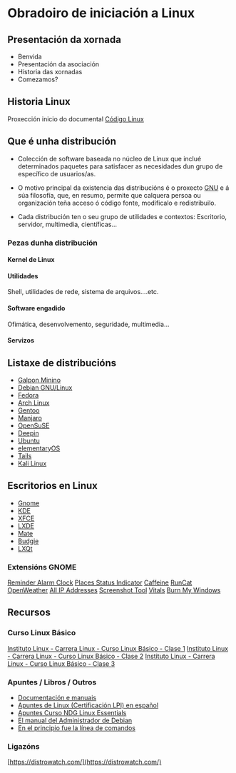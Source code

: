 # Obradoiro de iniciación a Linux 


## Presentación da xornada

* Benvida
* Presentación da asociación
* Historia das xornadas
* Comezamos?

## Historia Linux

Proxección inicio do documental [Código Linux](https://www.youtube.com/watch?v=r6Iuxk5pPmY) 

## Que é unha distribución

* Colección de software baseada no núcleo de Linux que inclué determinados paquetes para satisfacer as necesidades dun grupo de específico de usuarios/as. 

* O motivo principal da existencia das distribucións é o proxecto [GNU](https://www.gnu.org/home.es.html) e á súa filosofía, que, en resumo, permite que calquera persoa ou organización teña acceso ó código fonte, modificalo e redistribuilo. 

* Cada distribución ten o seu grupo de utilidades e contextos: Escritorio, servidor, multimedia, científicas...

### Pezas dunha distribución

#### Kernel de Linux

#### Utilidades

Shell, utilidades de rede, sistema de arquivos....etc.

#### Software engadido 

Ofimática, desenvolvemento, seguridade, multimedia...

#### Servizos

## Listaxe de distribucións

* [Galpon Minino](https://minino.galpon.org/es)
* [Debian GNU/Linux](https://www.debian.org/)
* [Fedora](https://getfedora.org/es/)
* [Arch Linux](https://archlinux.org/)
* [Gentoo](https://www.gentoo.org/)
* [Manjaro](https://manjaro.org/download/)
* [OpenSuSE](https://www.opensuse.org/)
* [Deepin](https://www.deepin.org/index/en)
* [Ubuntu](https://ubuntu.com/download)
* [elementaryOS](https://elementary.io/)
* [Tails](https://tails.boum.org/)
* [Kali Linux](https://www.kali.org/)

## Escritorios en Linux 

* [Gnome](https://www.gnome.org/) 
* [KDE](https://kde.org/es/)
* [XFCE](https://www.xfce.org/)
* [LXDE](http://www.lxde.org/)
* [Mate](https://mate-desktop.org/es/)
* [Budgie](https://es.wikipedia.org/wiki/Budgie_(entorno_de_escritorio))
* [LXQt](https://lxqt-project.org/)

### Extensións GNOME

[Reminder Alarm Clock](https://extensions.gnome.org/extension/2482/reminder-alarm-clock/)
[Places Status Indicator](https://extensions.gnome.org/extension/8/places-status-indicator/)
[Caffeine](https://extensions.gnome.org/extension/517/caffeine/)
[RunCat](https://extensions.gnome.org/extension/2986/runcat/)
[OpenWeather](https://extensions.gnome.org/extension/750/openweather/)
[All IP Addresses](https://extensions.gnome.org/extension/3994/all-ip-addresses/)
[Screenshot Tool](https://extensions.gnome.org/extension/1112/screenshot-tool/)
[Vitals](https://extensions.gnome.org/extension/1460/vitals/)
[Burn My Windows](https://extensions.gnome.org/extension/4679/burn-my-windows/)


## Recursos 

### Curso Linux Básico

[Instituto Linux - Carrera Linux - Curso Linux Básico - Clase 1](https://www.youtube.com/watch?v=53vRsdGcRAE )
[Instituto Linux - Carrera Linux - Curso Linux Básico - Clase 2](https://www.youtube.com/watch?v=Kil-Q3YA38U)
[Instituto Linux - Carrera Linux - Curso Linux Básico - Clase 3](https://www.youtube.com/watch?v=LqlwudYVf-0)

### Apuntes / Libros / Outros

* [Documentación e manuais](https://wiki.galpon.org/Portada#Documentaci.C3.B3n_e_manuais)
* [Apuntes de Linux (Certificación LPI) en español](https://apuntes.de/linux-certificacion-lpi/#gsc.tab=0)
* [Apuntes Curso NDG Linux Essentials
](https://github.com/RodolfoMiguelLopez/Apuntes/blob/master/apuntes_NDG%20Linux%20Essentials.md)
* [El manual del Administrador de Debian](https://debian-handbook.info/browse/es-ES/stable/)
* [En el principio fue la línea de comandos](https://biblioweb.sindominio.net/telematica/command_es/node3.html)


### Ligazóns

[https://distrowatch.com/](https://distrowatch.com/)